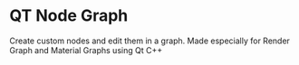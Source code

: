 # QT Node Graph

Create custom nodes and edit them in a graph. Made especially for Render Graph and Material Graphs using Qt C++
